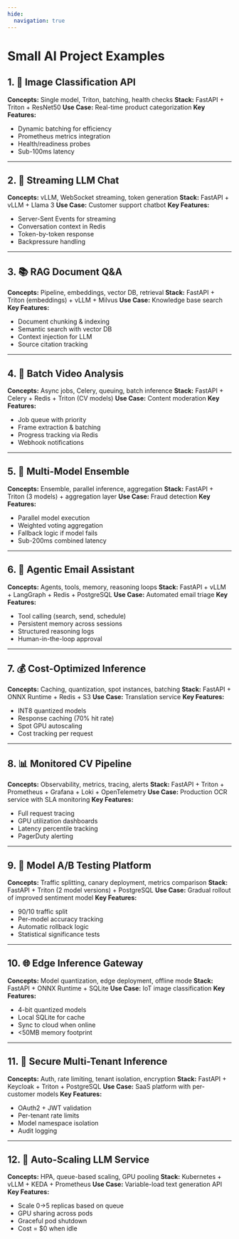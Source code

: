 ```yaml
---
hide:
  navigation: true
---
```


# Small AI Project Examples

## 1. 📸 Image Classification API
**Concepts:** Single model, Triton, batching, health checks
**Stack:** FastAPI + Triton + ResNet50
**Use Case:** Real-time product categorization
**Key Features:**

- Dynamic batching for efficiency
- Prometheus metrics integration
- Health/readiness probes
- Sub-100ms latency

---

## 2. 💬 Streaming LLM Chat
**Concepts:** vLLM, WebSocket streaming, token generation
**Stack:** FastAPI + vLLM + Llama 3
**Use Case:** Customer support chatbot
**Key Features:**

- Server-Sent Events for streaming
- Conversation context in Redis
- Token-by-token response
- Backpressure handling

---

## 3. 📚 RAG Document Q&A
**Concepts:** Pipeline, embeddings, vector DB, retrieval
**Stack:** FastAPI + Triton (embeddings) + vLLM + Milvus
**Use Case:** Knowledge base search 
**Key Features:**

- Document chunking & indexing
- Semantic search with vector DB
- Context injection for LLM
- Source citation tracking

---

## 4. 🎥 Batch Video Analysis
**Concepts:** Async jobs, Celery, queuing, batch inference
**Stack:** FastAPI + Celery + Redis + Triton (CV models)
**Use Case:** Content moderation
**Key Features:**

- Job queue with priority
- Frame extraction & batching
- Progress tracking via Redis
- Webhook notifications

---

## 5. 🔀 Multi-Model Ensemble
**Concepts:** Ensemble, parallel inference, aggregation
**Stack:** FastAPI + Triton (3 models) + aggregation layer
**Use Case:** Fraud detection
**Key Features:**

- Parallel model execution
- Weighted voting aggregation
- Fallback logic if model fails
- Sub-200ms combined latency

---

## 6. 🤖 Agentic Email Assistant
**Concepts:** Agents, tools, memory, reasoning loops
**Stack:** FastAPI + vLLM + LangGraph + Redis + PostgreSQL
**Use Case:** Automated email triage
**Key Features:**

- Tool calling (search, send, schedule)
- Persistent memory across sessions
- Structured reasoning logs
- Human-in-the-loop approval

---

## 7. 💰 Cost-Optimized Inference
**Concepts:** Caching, quantization, spot instances, batching
**Stack:** FastAPI + ONNX Runtime + Redis + S3
**Use Case:** Translation service
**Key Features:**

- INT8 quantized models
- Response caching (70% hit rate)
- Spot GPU autoscaling
- Cost tracking per request

---

## 8. 📊 Monitored CV Pipeline
**Concepts:** Observability, metrics, tracing, alerts
**Stack:** FastAPI + Triton + Prometheus + Grafana + Loki + OpenTelemetry
**Use Case:** Production OCR service with SLA monitoring
**Key Features:**

- Full request tracing
- GPU utilization dashboards
- Latency percentile tracking
- PagerDuty alerting

---

## 9. 🔄 Model A/B Testing Platform
**Concepts:** Traffic splitting, canary deployment, metrics comparison
**Stack:** FastAPI + Triton (2 model versions) + PostgreSQL
**Use Case:** Gradual rollout of improved sentiment model
**Key Features:**

- 90/10 traffic split
- Per-model accuracy tracking
- Automatic rollback logic
- Statistical significance tests

---

## 10. 🌐 Edge Inference Gateway
**Concepts:** Model quantization, edge deployment, offline mode
**Stack:** FastAPI + ONNX Runtime + SQLite
**Use Case:** IoT image classification 
**Key Features:**

- 4-bit quantized models
- Local SQLite for cache
- Sync to cloud when online
- <50MB memory footprint

---

## 11. 🔐 Secure Multi-Tenant Inference
**Concepts:** Auth, rate limiting, tenant isolation, encryption
**Stack:** FastAPI + Keycloak + Triton + PostgreSQL
**Use Case:** SaaS platform with per-customer models
**Key Features:**

- OAuth2 + JWT validation
- Per-tenant rate limits
- Model namespace isolation
- Audit logging

---

## 12. 🚀 Auto-Scaling LLM Service
**Concepts:** HPA, queue-based scaling, GPU pooling
**Stack:** Kubernetes + vLLM + KEDA + Prometheus
**Use Case:** Variable-load text generation API
**Key Features:**

- Scale 0→5 replicas based on queue
- GPU sharing across pods
- Graceful pod shutdown
- Cost = $0 when idle

